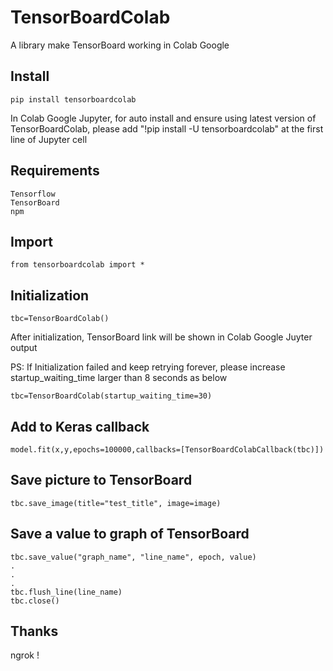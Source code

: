 # TensorBoardColab

A library make TensorBoard working in Colab Google

## Install

    pip install tensorboardcolab

In Colab Google Jupyter, for auto install and ensure using latest version of TensorBoardColab, please add "!pip install -U tensorboardcolab" at the first line of Jupyter cell

## Requirements

    Tensorflow
    TensorBoard
    npm

## Import

    from tensorboardcolab import *

## Initialization

    tbc=TensorBoardColab()

After initialization, TensorBoard link will be shown in Colab Google Juyter output

PS: If Initialization failed and keep retrying forever, please increase startup_waiting_time larger than 8 seconds as below

    tbc=TensorBoardColab(startup_waiting_time=30)

## Add to Keras callback

    model.fit(x,y,epochs=100000,callbacks=[TensorBoardColabCallback(tbc)])

## Save picture to TensorBoard

    tbc.save_image(title="test_title", image=image)

## Save a value to graph of TensorBoard

    tbc.save_value("graph_name", "line_name", epoch, value)
    .
    .
    .
    tbc.flush_line(line_name)
    tbc.close()

## Thanks

ngrok !
